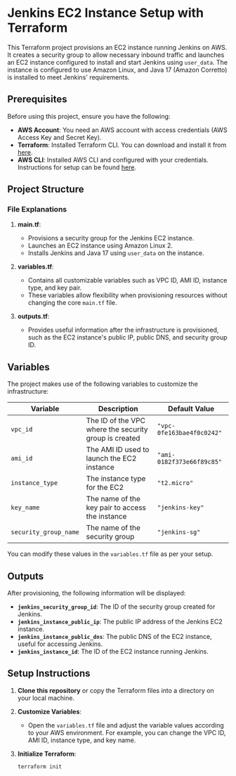# Jenkins EC2 Instance Setup with Terraform

This Terraform project provisions an EC2 instance running Jenkins on AWS. It creates a security group to allow necessary inbound traffic and launches an EC2 instance configured to install and start Jenkins using `user_data`. The instance is configured to use Amazon Linux, and Java 17 (Amazon Corretto) is installed to meet Jenkins' requirements.

## Prerequisites

Before using this project, ensure you have the following:

- **AWS Account**: You need an AWS account with access credentials (AWS Access Key and Secret Key).
- **Terraform**: Installed Terraform CLI. You can download and install it from [here](https://www.terraform.io/downloads.html).
- **AWS CLI**: Installed AWS CLI and configured with your credentials. Instructions for setup can be found [here](https://docs.aws.amazon.com/cli/latest/userguide/cli-configure-quickstart.html).

## Project Structure

### File Explanations

1. **main.tf**:

   - Provisions a security group for the Jenkins EC2 instance.
   - Launches an EC2 instance using Amazon Linux 2.
   - Installs Jenkins and Java 17 using `user_data` on the instance.

2. **variables.tf**:

   - Contains all customizable variables such as VPC ID, AMI ID, instance type, and key pair.
   - These variables allow flexibility when provisioning resources without changing the core `main.tf` file.

3. **outputs.tf**:
   - Provides useful information after the infrastructure is provisioned, such as the EC2 instance's public IP, public DNS, and security group ID.

## Variables

The project makes use of the following variables to customize the infrastructure:

| Variable              | Description                                           | Default Value             |
| --------------------- | ----------------------------------------------------- | ------------------------- |
| `vpc_id`              | The ID of the VPC where the security group is created | `"vpc-0fe163bae4f0c0242"` |
| `ami_id`              | The AMI ID used to launch the EC2 instance            | `"ami-0182f373e66f89c85"` |
| `instance_type`       | The instance type for the EC2                         | `"t2.micro"`              |
| `key_name`            | The name of the key pair to access the instance       | `"jenkins-key"`           |
| `security_group_name` | The name of the security group                        | `"jenkins-sg"`            |

You can modify these values in the `variables.tf` file as per your setup.

## Outputs

After provisioning, the following information will be displayed:

- **`jenkins_security_group_id`**: The ID of the security group created for Jenkins.
- **`jenkins_instance_public_ip`**: The public IP address of the Jenkins EC2 instance.
- **`jenkins_instance_public_dns`**: The public DNS of the EC2 instance, useful for accessing Jenkins.
- **`jenkins_instance_id`**: The ID of the EC2 instance running Jenkins.

## Setup Instructions

1. **Clone this repository** or copy the Terraform files into a directory on your local machine.

2. **Customize Variables**:

   - Open the `variables.tf` file and adjust the variable values according to your AWS environment. For example, you can change the VPC ID, AMI ID, instance type, and key name.

3. **Initialize Terraform**:
   ```bash
   terraform init
   ```
